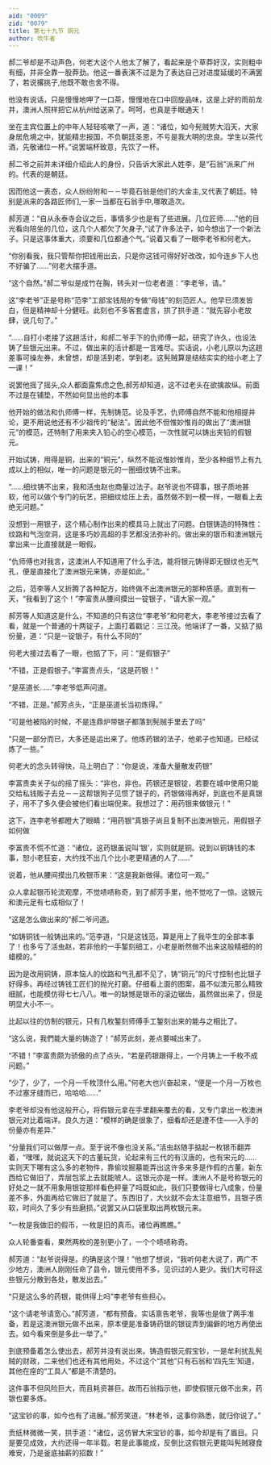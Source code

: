 ```yaml
---
aid: "0009"
zid: "0079"
title: 第七十九节 铜元
author: 吹牛者
---
```


郝二爷却是不动声色，何老大这个人他太了解了，看起来是个草莽好汉，实则粗中有细，并非全靠一股莽劲。他这一番表演不过是为了表达自己对进度延缓的不满罢了，若说撂挑子,他既不敢也舍不得。

他没有说话，只是慢慢地呷了一口茶，慢慢地在口中回旋品味，这是上好的雨前龙井，澳洲人照样把它从杭州给送来了。呵呵，也真是手眼通天！

坐在主宾位置上的中年人轻轻咳嗽了一声，道：“诸位，如今髡贼势大滔天，大家身居危境之中，犹能精忠报国，不负朝廷圣恩，不亏是我大明的忠良。学生以茶代酒，先敬诸位一杯。”说罢端杯致意，先饮了一杯。

郝二爷之前并未详细介绍此人的身份，只告诉大家此人姓李，是“石翁”派来广州的。代表的是朝廷。



因而他这一表态，众人纷纷附和－－毕竟石翁是他们的大金主,又代表了朝廷。特别是派来的各路匠师们,一家一当都在石翁手中,哪敢造次。

郝芳道：“自从永泰寺会议之后，事情多少也是有了些进展。几位匠师……”他的目光看向陪坐的几位，这几个人都欠了欠身子,“试了许多法子，如今想出了一个新法子。只是这事体重大，须要和几位都通个气。”说着又看了一眼李老爷和何老大。

“你别看我，我只管帮你把钱用出去，只是你这钱可得好好改改，如今连乡下人也不好骗了……”何老大摆手道。

“这个自然。”郝二爷似是成竹在胸，转头对一位老者道：“李老爷，请。”

这“李老爷”正是号称“范李”工部宝钱局的专做“母钱”的刻范匠人。他早已须发皆白，但是精神却十分健旺。此刻也不多客套虚言，拱了拱手道：“就先容小老放肆，说几句了。”

“……自打小老接了这趟活计，和郝二爷手下的仇师傅一起，研究了许久，也设法铸了些银元出来。不过，做出来的活计都是一言难尽。实话说，小老儿原以为这趟差事可操左券，未曾想，却是活到老，学到老。这髡贼算是结结实实的给小老上了一课！”

说罢他摇了摇头,众人都面露焦虑之色,郝芳却知道，这不过老头在欲擒故纵。前面不过是在铺垫，不然如何显出他的本事

他开始的做法和仇师傅一样，先制铸范。论及手艺，仇师傅自然不能和他相提并论，更不用说他还有不少祖传的“秘法”。因此他不但惟妙惟肖的做出了“澳洲银元”的模范，还特制了用来夹入铅心的空心模范，一次性就可以铸出夹铅的假银元。

开始试铸，用得是铜，出来的“铜元”，纵然不能说惟妙惟肖，至少各种细节上有九成以上的相似，唯一的问题是银元的一圈细纹铸不出来。

“……细纹铸不出来，我和活虫赵也商量过法子。赵爷说也不碍事，银子质地甚软，他可以做个专门的玩艺，把细纹给压上去，虽然做不到一模一样，一眼看上去绝无问题。”

没想到一用银子，这个精心制作出来的模具马上就出了问题。白银铸造的特殊性：纹路和气泡空洞，这是多巧妙高超的手艺都没法弥补的。做出来的银币和澳洲银元拿出来一比直接就是一眼假。

“仇师傅也对我言，这澳洲人不知道用了什么手法，能将银元铸得即无银纹也无气孔，便是直接化了澳洲银元来铸，亦是如此。”

之后，范李等人又折腾了各种配方，始终做不出澳洲银元的那种质感。直到有一天，“我看到了这个！”李富贵从腰间摸出一锭银子，“请大家一观。”

郝芳等人知道这是什么，不知道的只有这位“李老爷”和何老大，李老爷接过去看了看，就是一个普通的十两锭子，上面打着戳记：三江茂。他端详了一番，又掂了掂份量，道：“只是一锭银子，有什么不同的”

何老大接过去看了一眼，也掂了下，问：“是假银子”

“不错，正是假银子。”李富贵点头，“这是药银！”

“是巫道长……”李老爷低声问道。

“不错，正是。”郝芳点头，“正是巫道长当初炼得。”

“可是他被陷的时候，不是连鼎炉带银子都落到髡贼手里去了吗”

“只是一部分而已，大多还是运出来了。他炼药银的法子，他弟子也知道。已经试炼了一些。”

何老大的念头转得快，马上明白了：“你是说，准备大量散发药银”

李富贵卖关子似的摇了摇头：“非也，非也。药银还是银锭，若要在城中使用只能交给私钱贩子去兑－－这帮银狗子见惯了银子的，药银做得再好，到底也不是真银子，用不了多久便会被他们看出端倪来。我想过了：用药银来做银元！”

这下，连李老爷都瞪大了眼睛：“用药银”真银子尚且复制不出澳洲银元，用假银子如何做

李富贵不慌不忙道：“诸位，这药银虽说叫‘银’，实则就是铜。说到以铜铸钱的本事，恕小老狂妄，大约找不出几个比小老更精通的人了……”

说着，他从腰间摸出几枚银币来：“这是我新做得。诸位可一观。”

众人拿起银币轮流观摩，不觉啧啧称奇，到了郝芳手里，他不觉吃了一惊。这银元和澳元足有七成相似了！

“这是怎么做出来的”郝二爷问道。

“如铸铜钱一般铸出来的。”范李道，“只是这钱范，算是用上了我毕生的全部本事了！也多亏了活虫赵，若非他的一手錾刻细工，小老是断然做不出来这般精细的的蜡模的。”

因为是改用铜铸，原本恼人的纹路和气孔都不见了，铸“铜元”的尺寸控制也比银子好得多。再经过铸钱工匠们的抛光打磨。仔细看上面的图案，虽不似澳元那么精致细腻，也能模仿得七七八八。唯一的缺憾是银币的滚边锯齿，虽然做出来了，但是明显大小不一。

比起以往的仿制的银元，只有几枚錾刻师傅手工錾刻出来的能与之相比了。

“这么说，我們能大量的铸造了！”郝芳此刻，差点要喊出来了。

“不错！”李富贵颇为骄傲的点了点头，“若是药银跟得上，一个月铸上一千枚不成问题。”

“少了，少了，一个月一千枚顶什么用。”何老大也兴奋起来，“便是一个月一万枚也不过塞牙缝而已，哈哈哈……”

李老爷却没有他这般开心，将假银元拿在手里翻来覆去的看，又专门拿出一枚澳洲银元对比着端详。良久方道：“模样的确是很象了，细看却还是遭不住――入手的份量亦有差异.”

“分量我们可以做厚一点。至于说不像也没关系。”活虫赵随手掂起一枚银币翻弄着，“嘿嘿，就说这天下的古董玩货，论起来有三代的有汉唐的，也有宋元的……实则天下哪有这么多的老物件，靠偷坟掘墓能弄出这许多来多是作假的古董。新东西给它做旧了，弄层包浆上去就能唬人。这银元亦是一样。澳洲人不是号称银元的好处之一就不用象用银锭那样看色秤量了吗既如此，我们只要做得七八成象，份量差不多，外面再给它做旧了就是了。东西旧了，大伙就不会太注意细节，且银子质软，时间久了多少有些磨损。”说罢又从口袋里取出两枚银元来。

“一枚是我做旧的假币，一枚是旧的真币。诸位再瞧瞧。”

众人轮番查看，果然两枚的差别更小了，一个个啧啧称奇。

郝芳道：“赵爷说得是。的确是这个理！”他想了想说，“我听何老大说了，两广不少地方，澳洲人刚刚任命了县令，银元使用不多，见识过的人更少。我们大可将这些银元分散到各处，散发出去。”

“只是这么多的药银，能供得上吗”李老爷有些担心。

“这个请老爷请宽心。”郝芳道，“都有预备。实话禀告老爷，我等也是做了两手准备，若是这澳洲银元做不出来，原本便是准备铸药银的银锭弄到偏僻的地方再使出去。如今看来倒是多此一举了。”

到底预备着怎么使出去，郝芳并没有说出来。铸造假银元假宝钞，一是牟利扰乱髡贼的财政，二来他们也还有其他用处，不过这个“其他”只有石翁和‘四先生’知道，其他在座的“工具人”都是不清楚的。

这件事不但风险巨大，而且耗资甚巨。故而石翁指示他，即使假银元做不出来，药银也要多炼。

“这宝钞的事，如今也有了进展。”郝芳笑道，“林老爷，这事你熟悉，就归你说了。”

贡纸林微微一笑，拱手道：“诸位，这仿冒大宋宝钞的事，如今却是有了眉目。只是要见成效，大约还得一年半载。若是此事能成，反倒比这假银元更能叫髡贼寝食难安，乃是釜底抽薪的招数！”

